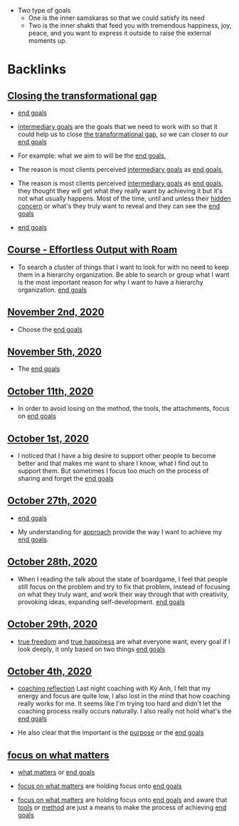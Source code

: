 - Two type of goals
    - One is the inner samskaras so that we could satisfy its need
    - Two is the inner shakti that feed you with tremendous happiness, joy, peace, and you want to express it outside to raise the external moments up.

# Backlinks
## [Closing the transformational gap](<Closing the transformational gap.md>)
- [end goals](<end goals.md>)

- [intermediary goals](<intermediary goals.md>) are the goals that we need to work with so that it could help us to close [the transformational gap](<the transformational gap.md>), so we can closer to our [end goals](<end goals.md>)

- For example: what we aim to will be the [end goals](<end goals.md>),

- The reason is most clients perceived [intermediary goals](<intermediary goals.md>) as [end goals](<end goals.md>),

- The reason is most clients perceived [intermediary goals](<intermediary goals.md>) as [end goals](<end goals.md>), they thought they will get what they really want by achieving it but it's not what usually happens. Most of the time, until and unless their [hidden concern](<hidden concern.md>) or what's they truly want to reveal and they can see the [end goals](<end goals.md>)

- [end goals](<end goals.md>)

## [Course - Effortless Output with Roam](<Course - Effortless Output with Roam.md>)
- To search a cluster of things that I want to look for with no need to keep them in a hierarchy organization. Be able to search or group what I want is the most important reason for why I want to have a hierarchy organization. [end goals](<end goals.md>)

## [November 2nd, 2020](<November 2nd, 2020.md>)
- Choose the [end goals](<end goals.md>)

## [November 5th, 2020](<November 5th, 2020.md>)
- The [end goals](<end goals.md>)

## [October 11th, 2020](<October 11th, 2020.md>)
- In order to avoid losing on the method, the tools, the attachments, focus on [end goals](<end goals.md>)

## [October 1st, 2020](<October 1st, 2020.md>)
- I noticed that I have a big desire to support other people to become better and that makes me want to share I know, what I find out to support them. But sometimes I focus too much on the process of sharing and forget the [end goals](<end goals.md>)

## [October 27th, 2020](<October 27th, 2020.md>)
- [end goals](<end goals.md>)

- My understanding for [approach](<approach.md>) provide the way I want to achieve my [end goals](<end goals.md>).

## [October 28th, 2020](<October 28th, 2020.md>)
- When I reading the talk about the state of boardgame, I feel that people still focus on the problem and try to fix that problem, instead of focusing on what they truly want, and work their way through that with creativity, provoking ideas, expanding self-development. [end goals](<end goals.md>)

## [October 29th, 2020](<October 29th, 2020.md>)
- [true freedom](<true freedom.md>) and [true happiness](<true happiness.md>) are what everyone want, every goal if I look deeply, it only based on two things [end goals](<end goals.md>)

## [October 4th, 2020](<October 4th, 2020.md>)
- [coaching reflection](<coaching reflection.md>) Last night coaching with Kỳ Anh, I felt that my energy and focus are quite low, I also lost in the mind that how coaching really works for me. It seems like I'm trying too hard and didn't let the coaching process really occurs naturally. I also really not hold what's the [end goals](<end goals.md>)

- He also clear that the important is the [purpose](<purpose.md>) or the [end goals](<end goals.md>)

## [focus on what matters](<focus on what matters.md>)
- [what matters](<what matters.md>) or [end goals](<end goals.md>)

- [focus on what matters](<focus on what matters.md>) are holding focus onto [end goals](<end goals.md>)

- [focus on what matters](<focus on what matters.md>) are holding focus onto [end goals](<end goals.md>) and aware that [tools](<tools.md>) or [method](<method.md>) are just a means to make the process of achieving [end goals](<end goals.md>)

